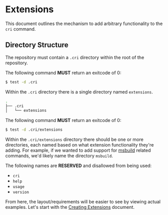 # Extensions

This document outlines the mechanism to add arbitrary functionality to the `cri` command.

## Directory Structure

The repository must contain a `.cri` directory within the root of the repository.

The following command **MUST** return an exitcode of 0:

```bash
$ test -d .cri
```

Within the `.cri` directory there is a single directory named `extensions`.

```bash
.
├── .cri
│   └── extensions
```

The following command **MUST** return an exitcode of 0:

```bash
$ test -d .cri/extensions
```

Within the `.cri/extensions` directory there should be one or more directories, each named based on what extension functionality they're adding. For example, if we wanted to add support for [msbuild](https://github.com/Microsoft/msbuild) related commands, we'd likely name the directory `msbuild`.

The following names are **RESERVED** and disallowed from being used:

* `cri`
* `help`
* `usage`
* `version`

From here, the layout/requirements will be easier to see by viewing actual examples. Let's start with the [Creating Extensions](creating-extensions.md) document.
